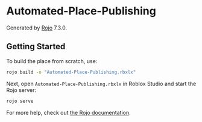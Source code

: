# Automated-Place-Publishing
Generated by [Rojo](https://github.com/rojo-rbx/rojo) 7.3.0.

## Getting Started
To build the place from scratch, use:

```bash
rojo build -o "Automated-Place-Publishing.rbxlx"
```

Next, open `Automated-Place-Publishing.rbxlx` in Roblox Studio and start the Rojo server:

```bash
rojo serve
```

For more help, check out [the Rojo documentation](https://rojo.space/docs).